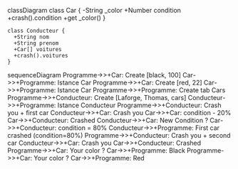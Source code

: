 classDiagram
    class Car {
      -String _color
      +Number condition
      +crash().condition
      +get _color()
    }

    class Conducteur {
      +String nom
      +String prenom
      +Car[] voitures
      +crash().voitures
    }




sequenceDiagram
    Programme->>+Car: Create [black, 100]
    Car->>+Programme: Istance Car
    Programme->>+Car: Create [red, 22]
    Car->>+Programme: Istance Car
    Programme->>+Programme: Create tab Cars
    Programme->>+Conducteur: Create [Laforge, Thomas, cars]
    Conducteur->>+Programme: Istance Conducteur
    Programme->>+Conducteur: Crash you + first car
    Conducteur->>+Car: Crash you
    Car->>+Car: condition - 20%
    Car->>+Conducteur: Crashed 
    Conducteur->>+Car: New Condition ?
    Car->>+Conducteur: condition = 80%
    Conducteur->>+Programme: First car crashed (condition=80%)
    Programme->>+Conducteur: Crash you + second car
    Conducteur->>+Car: Crash you
    Car->>+Conducteur: Crashed
    Programme->>+Car: Your color ?
    Car->>+Programme: Black
    Programme->>+Car: Your color ?
    Car->>+Programme: Red